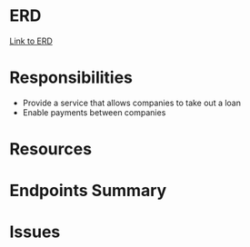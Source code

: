 # ERD
[Link to ERD](https://dbdiagram.io)

# Responsibilities
<!-- What specific roles does this group serve in the miniconomy -->
- Provide a service that allows companies to take out a loan
- Enable payments between companies


# Resources
<!-- List of resources self-managed resources the group is in control of -->


# Endpoints Summary
<!-- Brief high-level summary of what services are provided by the group -->


# Issues
<!-- Document any issues/inconsistencies here, which need to be resolved via discussion with other groups -->